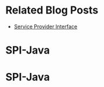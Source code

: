 # Related Blog Posts

* [Service Provider Interface](https://reflectoring.io/service-provider-interface/)
# SPI-Java
# SPI-Java
